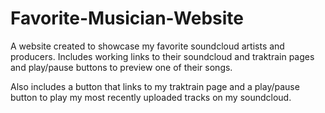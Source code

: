 # Favorite-Musician-Website
A website created to showcase my favorite soundcloud artists and producers. 
Includes working links to their soundcloud and traktrain pages and play/pause buttons to preview one of their songs.

Also includes a button that links to my traktrain page and a play/pause button to play my most recently uploaded tracks on my soundcloud.
